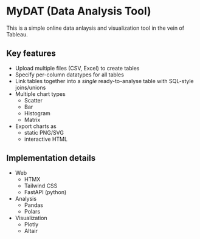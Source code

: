 # MyDAT (Data Analysis Tool)

This is a simple online data anlaysis and visualization tool in the vein of Tableau.

## Key features

- Upload multiple files (CSV, Excel) to create tables
- Specify per-column datatypes for all tables
- Link tables together into a *single* ready-to-analyse table with SQL-style joins/unions
- Multiple chart types
  - Scatter
  - Bar
  - Histogram
  - Matrix
- Export charts as
  - static PNG/SVG
  - interactive HTML

## Implementation details

- Web
  - HTMX
  - Tailwind CSS
  - FastAPI (python)
- Analysis
  - Pandas
  - Polars
- Visualization
  - Plotly
  - Altair
